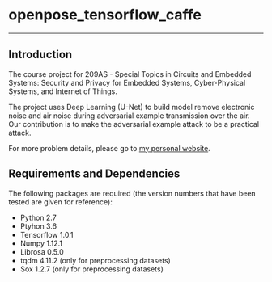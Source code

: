 # openpose_tensorflow_caffe
--------------------------------------------------------------------------------

## Introduction
The course project for 209AS - Special Topics in Circuits and Embedded Systems: 
Security and Privacy for Embedded Systems, Cyber-Physical Systems, and Internet 
of Things.

The project uses Deep Learning (U-Net) to build model remove electronic noise 
and air noise during adversarial example transmission over the air. Our 
contribution is to make the adversarial example attack to be a practical attack.

For more problem details, please go to
[my personal website](https://weikunhan.github.io).

## Requirements and Dependencies
The following packages are required (the version numbers that have been tested 
are given for reference):

* Python 2.7 
* Ptyhon 3.6
* Tensorflow 1.0.1
* Numpy 1.12.1
* Librosa 0.5.0
* tqdm 4.11.2 (only for preprocessing datasets)
* Sox 1.2.7 (only for preprocessing datasets)
